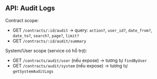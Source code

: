 ## API: Audit Logs

Contract scope:
- GET `/contracts/:id/audit` → query: `action?`, `user_id?`, `date_from?`, `date_to?`, `search?`, `page?`, `limit?`
- GET `/contracts/:id/audit/summary`

System/User scope (service có hỗ trợ):
- GET `/contracts/audit/user` (nếu expose) → tương tự `findByUser`
- GET `/contracts/audit/system` (nếu expose) → tương tự `getSystemAuditLogs`
